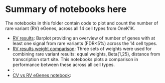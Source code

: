 # Summary of notebooks here

The notebooks in this folder contain code to plot and count the number of rare variant (RV) eGenes, across all 14 cell types from OneK1K.

* [RV results](RV_results_overview.ipynb): Barplot providing an overview of number of genes with at least one signal from rare variants (FDR<5%) across the 14 cell types.
* [RV results weight comparison](RV_eGenes_weights_comparison.ipynb): Three sets of weights were used for combining rare variant results: equal weights, Beta(1,25), distance from transcription start site. This notebooks plots a comparison in performance between these across all cell types.
* [](RV_results_conditional.ipynb):
* [CV vs RV eGenes notebook](CV_vs_RV_eGenes.ipynb):
